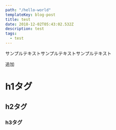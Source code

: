 ```yaml
---
path: "/hello-world"
templateKey: blog-post
title: test
date: 2018-12-02T05:43:02.532Z
description: test
tags:
  - test
---
```

サンプルテキストサンプルテキストサンプルテキスト

追加

# h1タグ
## h2タグ
### h3タグ
